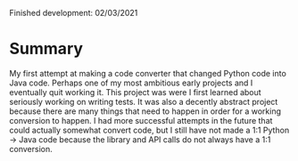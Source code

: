 Finished development: 02/03/2021

# Summary
My first attempt at making a code converter that changed Python code into Java code.
Perhaps one of my most ambitious early projects and I eventually quit working it. This
project was were I first learned about seriously working on writing tests. It was also
a decently abstract project because there are many things that need to happen in order for a
working conversion to happen. I had more successful attempts in the future that could actually
somewhat convert code, but I still have not made a 1:1 Python -> Java code because the library and API calls do not 
always have a 1:1 conversion.